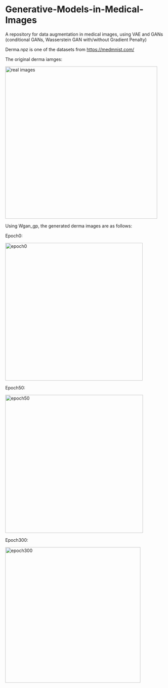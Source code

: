 # Generative-Models-in-Medical-Images
A repository for data augmentation in medical images, using VAE and GANs (conditional GANs, Wasserstein GAN with/without Gradient Penalty)

Derma.npz is one of the datasets from https://medmnist.com/

The original derma iamges:

<img width="480" alt="real images" src="https://user-images.githubusercontent.com/36016499/230223300-7052d41f-a710-40f0-9b69-355dff596c77.png">

Using Wgan_gp, the generated derma images are as follows:

Epoch0:

<img width="434" alt="epoch0" src="https://user-images.githubusercontent.com/36016499/230223363-6637948f-69a1-43cf-8509-4935f5b3c5b6.png">

Epoch50:

<img width="435" alt="epoch50" src="https://user-images.githubusercontent.com/36016499/230223394-65500ec8-c225-45e7-8f85-0614e3942f09.png">

Epoch300:

<img width="427" alt="epoch300" src="https://user-images.githubusercontent.com/36016499/230223417-17673687-5d39-4690-974d-2a37a82fc356.png">
